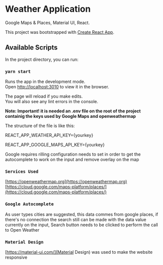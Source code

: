 # Weather Application
Google Maps & Places, Material UI, React.

This project was bootstrapped with [Create React App](https://github.com/facebook/create-react-app).

## Available Scripts

In the project directory, you can run:

### `yarn start`

Runs the app in the development mode.<br />
Open [http://localhost:3010](http://localhost:3010) to view it in the browser.

The page will reload if you make edits.<br />
You will also see any lint errors in the console.

**Note: Important! it is needed an .env file on the root of the project containig the keys used by Google Maps and openweathermap**

The structure of the file is like this:

REACT_APP_WEATHER_API_KEY={yourkey}

REACT_APP_GOOGLE_MAPS_API_KEY={yourkey} 

Google requires rilling configuration needs to set in order to get the autocomplete to work on the input and remove overlay on the map

### `Services Used`

[https://openweathermap.org](https://openweathermap.org)
[https://cloud.google.com/maps-platform/places/](https://cloud.google.com/maps-platform/places/)

### `Google Autocomplete`

As user types cities are suggested, this data commes from google places, if there's no connection the search still can be made with the data value currently on the input, Search button needs to be clicked to perform the call to Open Weather

### `Material Design`

[https://material-ui.com/](Material Design) was used to make the website responsive